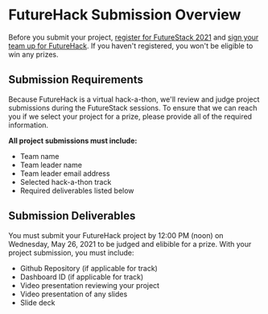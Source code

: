 # FutureHack Submission Overview

Before you submit your project, [register for FutureStack 2021](https://newrelic.com/futurestack) and [sign your team up for FutureHack](https://docs.google.com/forms/d/e/1FAIpQLSd-VG61vO3WbCza51Qsv7nsofBGvAtXVLR9XsPZOwhjKCWTOw/viewform). If you haven't registered, you won't be eligible to win any prizes.

## Submission Requirements

Because FutureHack is a virtual hack-a-thon, we'll review and judge project submissions during the FutureStack sessions. To ensure that we can reach you if we select your project for a prize, please provide all of the required information.

**All project submissions must include:**

- Team name
- Team leader name
- Team leader email address
- Selected hack-a-thon track
- Required deliverables listed below

## Submission Deliverables

You must submit your FutureHack project by 12:00 PM (noon) on Wednesday, May 26, 2021 to be judged and elibible for a prize. With your project submission, you must include:

- Github Repository (if applicable for track)
- Dashboard ID (if applicable for track)
- Video presentation reviewing your project
- Video presentation of any slides
- Slide deck

